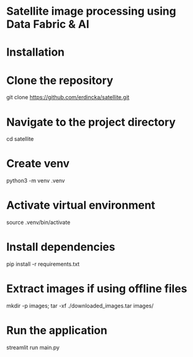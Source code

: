 # Satellite image processing using Data Fabric & AI

# Installation

# Clone the repository
git clone https://github.com/erdincka/satellite.git

# Navigate to the project directory
cd satellite

# Create venv
python3 -m venv .venv

# Activate virtual environment
source .venv/bin/activate

# Install dependencies
pip install -r requirements.txt

# Extract images if using offline files
mkdir -p images; tar -xf ./downloaded_images.tar images/

# Run the application
streamlit run main.py

